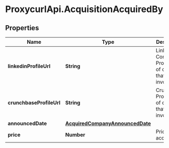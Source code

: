 # ProxycurlApi.AcquisitionAcquiredBy

## Properties

Name | Type | Description | Notes
------------ | ------------- | ------------- | -------------
**linkedinProfileUrl** | **String** | LinkedIn Company Profile URL of company that was involved | [optional] 
**crunchbaseProfileUrl** | **String** | Crunchbase Profile URL of company that was involved | [optional] 
**announcedDate** | [**AcquiredCompanyAnnouncedDate**](AcquiredCompanyAnnouncedDate.md) |  | [optional] 
**price** | **Number** | Price of acquisition | [optional] 


